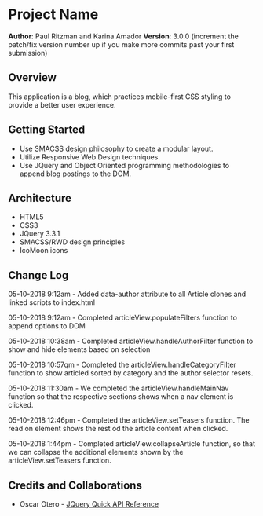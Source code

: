 # Project Name

**Author**: Paul Ritzman and Karina Amador
**Version**: 3.0.0 (increment the patch/fix version number up if you make more commits past your first submission)

## Overview
This application is a blog, which practices mobile-first CSS styling to provide a better user experience.

## Getting Started
* Use SMACSS design philosophy to create a modular layout.
* Utilize Responsive Web Design techniques.
* Use JQuery and Object Oriented programming methodologies to append blog postings to the DOM.

## Architecture
* HTML5
* CSS3
* JQuery 3.3.1
* SMACSS/RWD design principles
* IcoMoon icons

## Change Log
05-10-2018 9:12am - Added data-author attribute to all Article clones and linked scripts to index.html

05-10-2018 9:12am - Completed articleView.populateFilters function to append options to DOM

05-10-2018 10:38am - Completed articleView.handleAuthorFilter function to show and hide elements based on selection

05-10-2018 10:57qm - Completed the articleView.handleCategoryFilter function to show articled sorted by category and the author selector resets.

05-10-2018 11:30am - We completed the articleView.handleMainNav function so that the respective sections shows when a nav element is clicked.

05-10-2018 12:46pm - Completed the articleView.setTeasers function. The read on element shows the rest od the article content when clicked.

05-10-2018 1:44pm - Completed articleView.collapseArticle function, so that we can collapse the additional elements shown by the articleView.setTeasers function.

## Credits and Collaborations

* Oscar Otero - [JQuery Quick API Reference](https://oscarotero.com/jquery/)